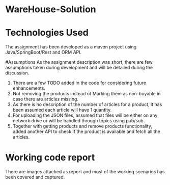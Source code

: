 # WareHouse-Solution

# Technologies Used
The assignment has been developed as a maven project using Java/SpringBoot/Rest and ORM API.

#Assumptions
As the assignment description was short, there are few assumptions taken during development and will be detailed during the discussion.

1. There are a few TODO added in the code for considering future enhancements.
2. Not removing the products instead of Marking them as non-buyable in case there are articles missing.
3. As there is no description of the number of articles for a product, it has been assumed each article will have 1 quantity.
4. For uploading the JSON files, assumed that files will be either on any network drive or will be handled through topics using pub/sub.
5. Together with getting products and remove products functionality, added another API to check if the product is available and fetch all the articles.

# Working code report
There are images attached as report and most of the working scenarios has been covered and captured.

